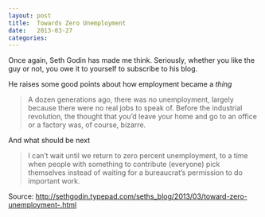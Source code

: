 ```yaml
---
layout: post
title:  Towards Zero Unemployment
date:   2013-03-27
categories:
---
```


Once again, Seth Godin has made me think. Seriously, whether you like the guy or not, you owe it to yourself to subscribe to his blog.

He raises some good points about how employment became a *thing*

> A dozen generations ago, there was no unemployment, largely because there were no real jobs to speak of. Before the industrial revolution, the thought that you’d leave your home and go to an office or a factory was, of course, bizarre.

And what should be next

> I can’t wait until we return to zero percent unemployment, to a time when people with something to contribute (everyone)  pick themselves instead of waiting for a bureaucrat’s permission to do important work.

Source: <http://sethgodin.typepad.com/seths_blog/2013/03/toward-zero-unemployment-.html>
